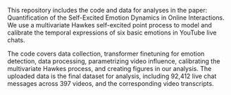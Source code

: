 This repository includes the code and data for analyses in the paper: Quantification of the Self-Excited Emotion Dynamics in Online Interactions.
We use a multivariate Hawkes self-excited point process to model and calibrate the temporal expressions of six basic emotions in YouTube live chats.

The code covers data collection, transformer finetuning for emotion detection, data processing, parametrizing video influence, calibrating the multivariate Hawkes process, and creating figures in our analysis.
The uploaded data is the final dataset for analysis, including 92,412 live chat messages across 397 videos, and the corresponding video transcripts.
